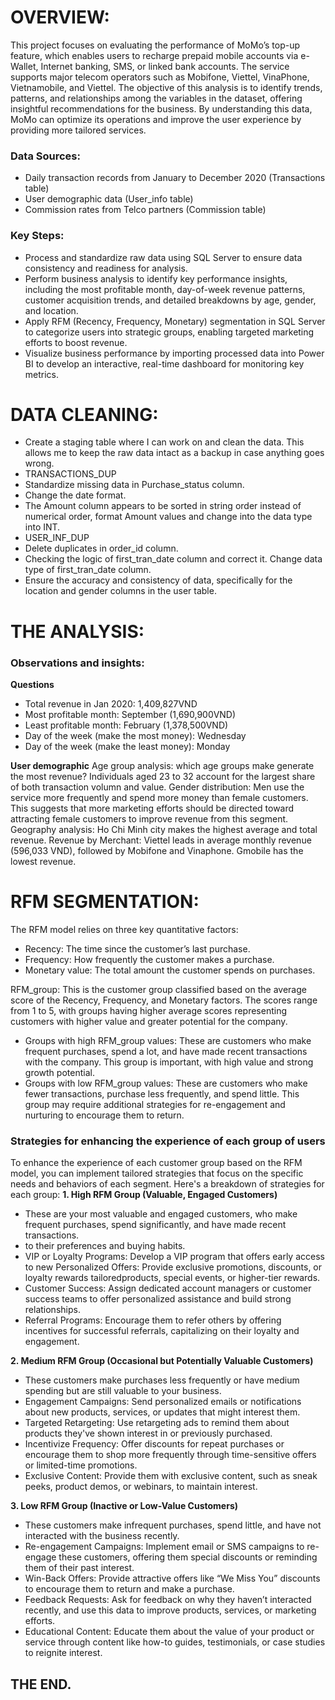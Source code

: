 # OVERVIEW:
This project focuses on evaluating the performance of MoMo’s top-up feature, which enables users to recharge prepaid mobile accounts via e-Wallet, Internet banking, SMS, or linked bank accounts. The service supports major telecom operators such as Mobifone, Viettel, VinaPhone, Vietnamobile, and Viettel.
The objective of this analysis is to identify trends, patterns, and relationships among the variables in the dataset, offering insightful recommendations for the business. By understanding this data, MoMo can optimize its operations and improve the user experience by providing more tailored services.

### Data Sources:

- Daily transaction records from January to December 2020 (Transactions table)
- User demographic data (User_info table)
- Commission rates from Telco partners (Commission table)

### Key Steps:

- Process and standardize raw data using SQL Server to ensure data consistency and readiness for analysis.
- Perform business analysis to identify key performance insights, including the most profitable month, day-of-week revenue patterns, customer acquisition trends, and detailed breakdowns by age, gender, and location.
- Apply RFM (Recency, Frequency, Monetary) segmentation in SQL Server to categorize users into strategic groups, enabling targeted marketing efforts to boost revenue.
- Visualize business performance by importing processed data into Power BI to develop an interactive, real-time dashboard for monitoring key metrics.

# DATA CLEANING:

- Create a staging table where I can work on and clean the data. This allows me to keep the raw data intact as a backup in case anything goes wrong.
- TRANSACTIONS_DUP
- Standardize missing data in Purchase_status column.
- Change the date format.
- The Amount column appears to be sorted in string order instead of numerical order, format Amount values and change into the data type into INT.
- USER_INF_DUP
- Delete duplicates in order_id column.
- Checking the logic of first_tran_date column and correct it. Change data type of first_tran_date column.
- Ensure the accuracy and consistency of data, specifically for the location and gender columns in the user table.

# THE ANALYSIS:
### Observations and insights:
**Questions**

- Total revenue in Jan 2020: 1,409,827VND
- Most profitable month: September (1,690,900VND)
- Least profitable month: February (1,378,500VND)
- Day of the week (make the most money): Wednesday
- Day of the week (make the least money): Monday

**User demographic**
Age group analysis: which age groups make generate the most revenue?
Individuals aged 23 to 32 account for the largest share of both transaction volumn and value.
Gender distribution:
Men use the service more frequently and spend more money than female customers.
This suggests that more marketing efforts should be directed toward attracting female customers to improve revenue from this segment.
Geography analysis:
Ho Chi Minh city makes the highest average and total revenue.
 Revenue by Merchant: 
Viettel leads in average monthly revenue (596,033 VND), followed by Mobifone and Vinaphone. Gmobile has the lowest revenue.
# RFM SEGMENTATION:
The RFM model relies on three key quantitative factors:

- Recency: The time since the customer’s last purchase.
- Frequency: How frequently the customer makes a purchase.
- Monetary value: The total amount the customer spends on purchases.

RFM_group: This is the customer group classified based on the average score of the Recency, Frequency, and Monetary factors. The scores range from 1 to 5, with groups having higher average scores representing customers with higher value and greater potential for the company.

- Groups with high RFM_group values: These are customers who make frequent purchases, spend a lot, and have made recent transactions with the company. This group is important, with high value and strong growth potential.
- Groups with low RFM_group values: These are customers who make fewer transactions, purchase less frequently, and spend little. This group may require additional strategies for re-engagement and nurturing to encourage them to return.

### Strategies for enhancing the experience of each group of users
To enhance the experience of each customer group based on the RFM model, you can implement tailored strategies that focus on the specific needs and behaviors of each segment. Here's a breakdown of strategies for each group:
**1. High RFM Group (Valuable, Engaged Customers)**

- These are your most valuable and engaged customers, who make frequent purchases, spend significantly, and have made recent transactions.
-  to their preferences and buying habits.
- VIP or Loyalty Programs: Develop a VIP program that offers early access to new Personalized Offers: Provide exclusive promotions, discounts, or loyalty rewards tailoredproducts, special events, or higher-tier rewards.
- Customer Success: Assign dedicated account managers or customer success teams to offer personalized assistance and build strong relationships.
- Referral Programs: Encourage them to refer others by offering incentives for successful referrals, capitalizing on their loyalty and engagement.

**2. Medium RFM Group (Occasional but Potentially Valuable Customers)**

- These customers make purchases less frequently or have medium spending but are still valuable to your business.
- Engagement Campaigns: Send personalized emails or notifications about new products, services, or updates that might interest them.
- Targeted Retargeting: Use retargeting ads to remind them about products they've shown interest in or previously purchased.
- Incentivize Frequency: Offer discounts for repeat purchases or encourage them to shop more frequently through time-sensitive offers or limited-time promotions.
- Exclusive Content: Provide them with exclusive content, such as sneak peeks, product demos, or webinars, to maintain interest.

**3. Low RFM Group (Inactive or Low-Value Customers)**

- These customers make infrequent purchases, spend little, and have not interacted with the business recently.
- Re-engagement Campaigns: Implement email or SMS campaigns to re-engage these customers, offering them special discounts or reminding them of their past interest.
- Win-Back Offers: Provide attractive offers like “We Miss You” discounts to encourage them to return and make a purchase.
- Feedback Requests: Ask for feedback on why they haven’t interacted recently, and use this data to improve products, services, or marketing efforts.
- Educational Content: Educate them about the value of your product or service through content like how-to guides, testimonials, or case studies to reignite interest.



## THE END.

